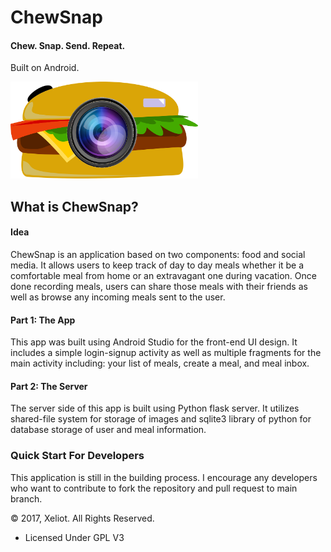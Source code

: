 # ChewSnap
#### Chew. Snap. Send. Repeat. 

Built on Android.

<img src="/Misc/ChewSnapLogo.png" width="300">  

## What is ChewSnap?

#### Idea

ChewSnap is an application based on two components: food and social media. It allows users to keep track of day to day meals whether it be a comfortable meal from home or an extravagant one during vacation. Once done recording meals, users can share those meals with their friends as well as browse any incoming meals sent to the user.

#### Part 1: The App

This app was built using Android Studio for the front-end UI design. It includes a simple login-signup activity as well as multiple fragments for the main activity including: your list of meals, create a meal, and meal inbox.

#### Part 2: The Server

The server side of this app is built using Python flask server. It utilizes shared-file system for storage of images and sqlite3 library of python for database storage of user and meal information.

### Quick Start For Developers

This application is still in the building process. I encourage any developers who want to contribute to fork the repository and pull request to main branch.

&copy; 2017, Xeliot. All Rights Reserved.  
- Licensed Under GPL V3
